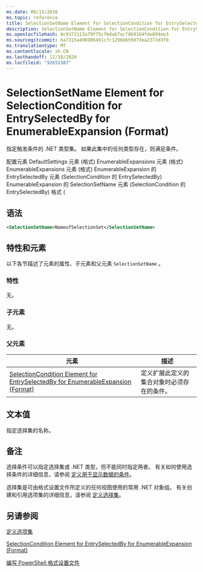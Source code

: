 ```yaml
---
ms.date: 09/13/2016
ms.topic: reference
title: SelectionSetName Element for SelectionCondition for EntrySelectedBy for EnumerableExpansion (Format)
description: SelectionSetName Element for SelectionCondition for EntrySelectedBy for EnumerableExpansion (Format)
ms.openlocfilehash: 0c9372113a79f75cfbda67acf869164fde894ee3
ms.sourcegitcommit: ba7315a496986451cfc1296b659d73ea2373d3f0
ms.translationtype: MT
ms.contentlocale: zh-CN
ms.lasthandoff: 12/10/2020
ms.locfileid: "92651587"
---
```

# <a name="selectionsetname-element-for-selectioncondition-for-entryselectedby-for-enumerableexpansion-format"></a>SelectionSetName Element for SelectionCondition for EntrySelectedBy for EnumerableExpansion (Format)

指定触发条件的 .NET 类型集。 如果此集中的任何类型存在，则满足条件。

配置元素 DefaultSettings 元素 (格式) EnumerableExpansions 元素 (格式) EnumerableExpansions 元素 (格式) EnumerableExpansion 的 EntrySelectedBy 元素 (SelectionCondition 的 EntrySelectedBy) EnumerableExpansion 的 SelectionSetName 元素 (SelectionCondition 的 EntrySelectedBy) 格式 (

## <a name="syntax"></a>语法

```xml
<SelectionSetName>NameofSelectionSet</SelectionSetName>
```

## <a name="attributes-and-elements"></a>特性和元素

以下各节描述了元素的属性、子元素和父元素 `SelectionSetName` 。

### <a name="attributes"></a>特性

无。

### <a name="child-elements"></a>子元素

无。

### <a name="parent-elements"></a>父元素

|元素|描述|
|-------------|-----------------|
|[SelectionCondition Element for EntrySelectedBy for EnumerableExpansion (Format)](./selectioncondition-element-for-entryselectedby-for-enumerableexpansion-format.md)|定义扩展此定义的集合对象时必须存在的条件。|

## <a name="text-value"></a>文本值

指定选择集的名称。

## <a name="remarks"></a>备注

选择条件可以指定选择集或 .NET 类型，但不能同时指定两者。 有关如何使用选择条件的详细信息，请参阅 [定义用于显示数据的条件](./defining-conditions-for-displaying-data.md)。

选择集是可由格式设置文件所定义的任何视图使用的常用 .NET 对象组。 有关创建和引用选项集的详细信息，请参阅 [定义选择集](./defining-selection-sets.md)。

## <a name="see-also"></a>另请参阅

[定义选项集](./defining-selection-sets.md)

[SelectionCondition Element for EntrySelectedBy for EnumerableExpansion (Format)](./selectioncondition-element-for-entryselectedby-for-enumerableexpansion-format.md)

[编写 PowerShell 格式设置文件](./writing-a-powershell-formatting-file.md)
